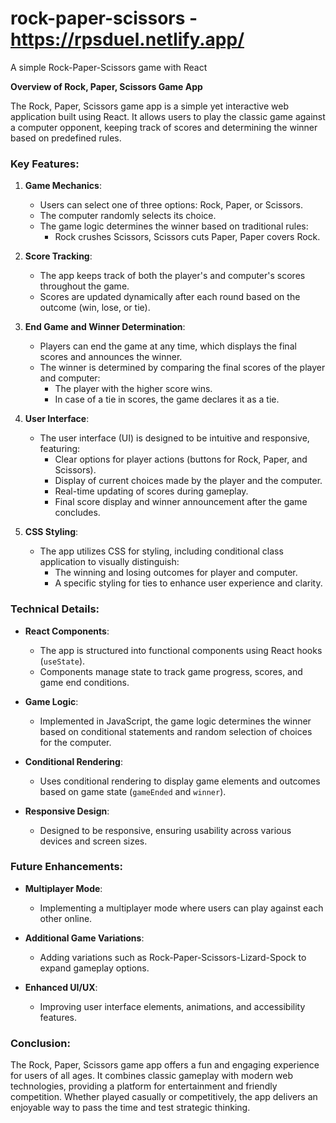 # rock-paper-scissors - https://rpsduel.netlify.app/
A simple Rock-Paper-Scissors game with React

**Overview of Rock, Paper, Scissors Game App**

The Rock, Paper, Scissors game app is a simple yet interactive web application built using React. It allows users to play the classic game against a computer opponent, keeping track of scores and determining the winner based on predefined rules.

### Key Features:

1. **Game Mechanics**: 
   - Users can select one of three options: Rock, Paper, or Scissors.
   - The computer randomly selects its choice.
   - The game logic determines the winner based on traditional rules:
     - Rock crushes Scissors, Scissors cuts Paper, Paper covers Rock.
   
2. **Score Tracking**: 
   - The app keeps track of both the player's and computer's scores throughout the game.
   - Scores are updated dynamically after each round based on the outcome (win, lose, or tie).

3. **End Game and Winner Determination**:
   - Players can end the game at any time, which displays the final scores and announces the winner.
   - The winner is determined by comparing the final scores of the player and computer:
     - The player with the higher score wins.
     - In case of a tie in scores, the game declares it as a tie.

4. **User Interface**:
   - The user interface (UI) is designed to be intuitive and responsive, featuring:
     - Clear options for player actions (buttons for Rock, Paper, and Scissors).
     - Display of current choices made by the player and the computer.
     - Real-time updating of scores during gameplay.
     - Final score display and winner announcement after the game concludes.

5. **CSS Styling**:
   - The app utilizes CSS for styling, including conditional class application to visually distinguish:
     - The winning and losing outcomes for player and computer.
     - A specific styling for ties to enhance user experience and clarity.

### Technical Details:

- **React Components**: 
  - The app is structured into functional components using React hooks (`useState`).
  - Components manage state to track game progress, scores, and game end conditions.
  
- **Game Logic**:
  - Implemented in JavaScript, the game logic determines the winner based on conditional statements and random selection of choices for the computer.

- **Conditional Rendering**:
  - Uses conditional rendering to display game elements and outcomes based on game state (`gameEnded` and `winner`).

- **Responsive Design**:
  - Designed to be responsive, ensuring usability across various devices and screen sizes.

### Future Enhancements:

- **Multiplayer Mode**: 
  - Implementing a multiplayer mode where users can play against each other online.

- **Additional Game Variations**: 
  - Adding variations such as Rock-Paper-Scissors-Lizard-Spock to expand gameplay options.

- **Enhanced UI/UX**: 
  - Improving user interface elements, animations, and accessibility features.

### Conclusion:

The Rock, Paper, Scissors game app offers a fun and engaging experience for users of all ages. It combines classic gameplay with modern web technologies, providing a platform for entertainment and friendly competition. Whether played casually or competitively, the app delivers an enjoyable way to pass the time and test strategic thinking.

